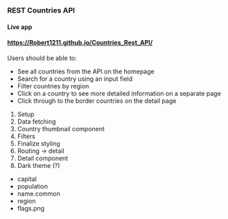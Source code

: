 
### REST Countries API 

#### Live app
#### https://Robert1211.github.io/Countries_Rest_API/

Users should be able to:



* See all countries from the API on the 
homepage
* Search for a country using an input field
* Filter countries by region
* Click on a country to see more detailed information on a separate page
* Click through to the border countries on the detail page

1. Setup
2. Data fetching
3. Country thumbnail component
4. Filters
5. Finalize styling
6. Routing -> detail
7. Detail component
8. Dark theme (?)



- capital
- population
 - name.common
- region
- flags.png